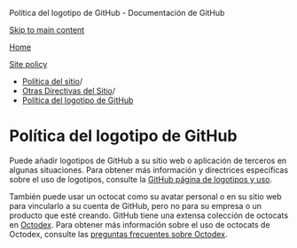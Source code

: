 Política del logotipo de GitHub - Documentación de GitHub

[Skip to main content](#main-content)

[Home](/es)

[Site policy](/es/site-policy)

* [Política del sitio](/es/site-policy)/
* [Otras Directivas del Sitio](/es/site-policy/other-site-policies)/
* [Política del logotipo de GitHub](/es/site-policy/other-site-policies/github-logo-policy)

Política del logotipo de GitHub
==========

Puede añadir logotipos de GitHub a su sitio web o aplicación de terceros en algunas situaciones. Para obtener más información y directrices específicas sobre el uso de logotipos, consulte la [GitHub página de logotipos y uso](https://github.com/logos).

También puede usar un octocat como su avatar personal o en su sitio web para vincularlo a su cuenta de GitHub, pero no para su empresa o un producto que esté creando. GitHub tiene una extensa colección de octocats en [Octodex](https://octodex.github.com/). Para obtener más información sobre el uso de octocats de Octodex, consulte las [preguntas frecuentes sobre Octodex](https://octodex.github.com/faq/).
